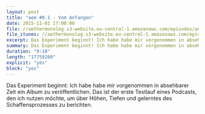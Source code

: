 ```yaml
---
layout: post
title: "aem #0.1 - Vom Anfangen"
date: 2015-11-01 17:00:00
file: //aethermonolog.s3-website.eu-central-1.amazonaws.com/episodes/aethermonolog-00a.mp3
file_itunes: //aethermonolog.s3-website.eu-central-1.amazonaws.com/episodes/aethermonolog-00a.m4a
excerpt: Das Experiment beginnt! Ich habe habe mir vorgenommen in absehbarer Zeit ein Album an den Start zu bringen. Das ist der erste Testlauf eines Podcasts, mit dem ich den Entstehungsprozess begleite.
summary: Das Experiment beginnt! Ich habe habe mir vorgenommen in absehbarer Zeit ein Album an den Start zu bringen. Das ist der erste Testlauf eines Podcasts, mit dem ich den Entstehungsprozess begleite.
duration: "9:10"
length: "17759260"
explicit: "yes"
block: "yes"
---
```


Das Experiment beginnt: Ich habe habe mir vorgenommen in absehbarer Zeit ein Album zu veröffentlichen. Das ist der erste Testlauf eines Podcasts, den ich nutzen möchte, um über Höhen, Tiefen und gelerntes des Schaffensprozesses zu berichten.
